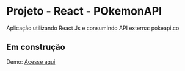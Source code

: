 # Projeto - React - POkemonAPI

Aplicação utilizando React Js e consumindo API externa: pokeapi.co

## Em construção

Demo: <a href="https://lucid-curie-930e9e.netlify.app/" target="_blank">Acesse aqui</a>
